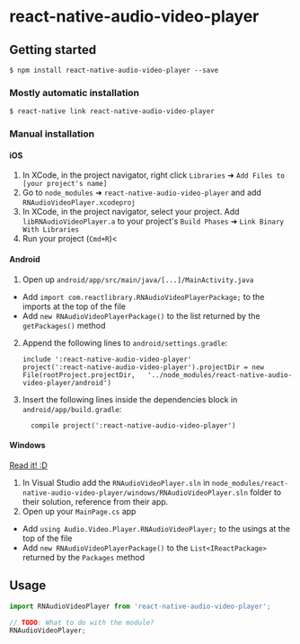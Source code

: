 
# react-native-audio-video-player

## Getting started

`$ npm install react-native-audio-video-player --save`

### Mostly automatic installation

`$ react-native link react-native-audio-video-player`

### Manual installation


#### iOS

1. In XCode, in the project navigator, right click `Libraries` ➜ `Add Files to [your project's name]`
2. Go to `node_modules` ➜ `react-native-audio-video-player` and add `RNAudioVideoPlayer.xcodeproj`
3. In XCode, in the project navigator, select your project. Add `libRNAudioVideoPlayer.a` to your project's `Build Phases` ➜ `Link Binary With Libraries`
4. Run your project (`Cmd+R`)<

#### Android

1. Open up `android/app/src/main/java/[...]/MainActivity.java`
  - Add `import com.reactlibrary.RNAudioVideoPlayerPackage;` to the imports at the top of the file
  - Add `new RNAudioVideoPlayerPackage()` to the list returned by the `getPackages()` method
2. Append the following lines to `android/settings.gradle`:
  	```
  	include ':react-native-audio-video-player'
  	project(':react-native-audio-video-player').projectDir = new File(rootProject.projectDir, 	'../node_modules/react-native-audio-video-player/android')
  	```
3. Insert the following lines inside the dependencies block in `android/app/build.gradle`:
  	```
      compile project(':react-native-audio-video-player')
  	```

#### Windows
[Read it! :D](https://github.com/ReactWindows/react-native)

1. In Visual Studio add the `RNAudioVideoPlayer.sln` in `node_modules/react-native-audio-video-player/windows/RNAudioVideoPlayer.sln` folder to their solution, reference from their app.
2. Open up your `MainPage.cs` app
  - Add `using Audio.Video.Player.RNAudioVideoPlayer;` to the usings at the top of the file
  - Add `new RNAudioVideoPlayerPackage()` to the `List<IReactPackage>` returned by the `Packages` method


## Usage
```javascript
import RNAudioVideoPlayer from 'react-native-audio-video-player';

// TODO: What to do with the module?
RNAudioVideoPlayer;
```
  